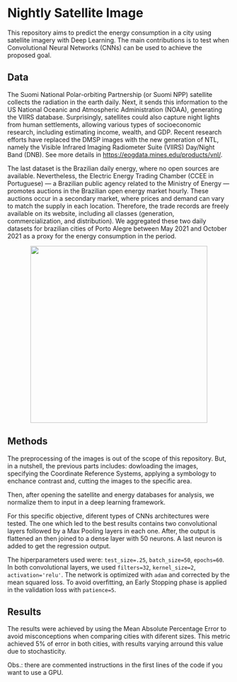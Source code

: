 # Nightly Satellite Image

This repository aims to predict the energy consumption in a city using satellite imagery with Deep Learning. The main contributions is to test when Convolutional Neural Networks (CNNs) can be used to achieve the proposed goal.

## Data
The Suomi National Polar-orbiting Partnership (or Suomi NPP) satellite collects the radiation in the earth daily. Next, it sends this information to the US National Oceanic and Atmospheric Administration (NOAA), generating the VIIRS database. Surprisingly, satellites could also capture night lights from human settlements, allowing various types of socioeconomic research, including estimating income, wealth, and GDP. Recent research efforts have replaced the DMSP images with the new generation of NTL, namely the Visible Infrared Imaging Radiometer Suite (VIIRS) Day/Night Band (DNB). See more details in https://eogdata.mines.edu/products/vnl/.

The last dataset is the Brazilian daily energy, where no open sources are available. Nevertheless, the Electric Energy Trading Chamber (CCEE in Portuguese) — a Brazilian public agency related to the Ministry of Energy — promotes auctions in the Brazilian open energy market hourly. These auctions occur in a secondary market, where prices and demand can vary to match the supply in each location. Therefore, the trade records are freely available on its website, including all classes (generation, commercialization, and distribution). We aggregated these two  daily datasets for brazilian cities of Porto Alegre between May 2021 and October 2021 as a proxy for the energy consumption in the period.


<p align="center">
  <img src="https://user-images.githubusercontent.com/38505459/185278031-9df3c9f9-d81c-4acd-a4cd-c49b2fa27a40.png" width="400">
</p>


## Methods

The preprocessing of the images is out of the scope of this repository. But, in a nutshell, the previous parts includes: dowloading the images, specifying the Coordinate Reference Systems, applying a symbology to enchance contrast and, cutting the images to the specific area. 

Then, after opening the satellite and energy databases for analysis, we normalize them to input in a deep learning framework.

For this specific objective, diferent types of CNNs architectures were tested. The one which led to the best results contains two convolutional layers followed by a Max Pooling layers in each one. After, the output is flattened an then joined to a dense layer with 50 neurons. A last neuron is added to get the regression output.

The hiperparameters used were: `test_size=.25`, `batch_size=50`, `epochs=60`. In both convolutional layers, we used `filters=32`, `kernel_size=2`, `activation='relu'`. The network is optimized with `adam` and corrected by the mean squared loss. To avoid overfitting, an Early Stopping phase is applied in the validation loss with `patience=5`. 
 
## Results

The results were achieved by using the Mean Absolute Percentage Error to avoid misconceptions when comparing cities with diferent sizes. This metric achieved 5% of error in both cities, with results varying arround this value due to stochasticity.
 
 Obs.: there are commented instructions in the first lines of the code if you want to use a GPU.

